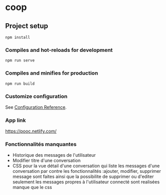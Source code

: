 # coop

## Project setup
```
npm install
```

### Compiles and hot-reloads for development
```
npm run serve
```

### Compiles and minifies for production
```
npm run build
```

### Customize configuration
See [Configuration Reference](https://cli.vuejs.org/config/).

### App link
https://pooc.netlify.com/

### Fonctionnalités manquantes
- Historique des messages de l'utilisateur
- Modifier titre d'une conversation
- CSS pour la vue détail d'une conversation qui liste les messages d'une conversation par contre les fonctionnalités :ajouter, modifier, supprimer message sont faites ainsi que la possibilite de supprimer ou d'editer seulement les messages propres à l'utilisateur connecté sont realisées manque que le css